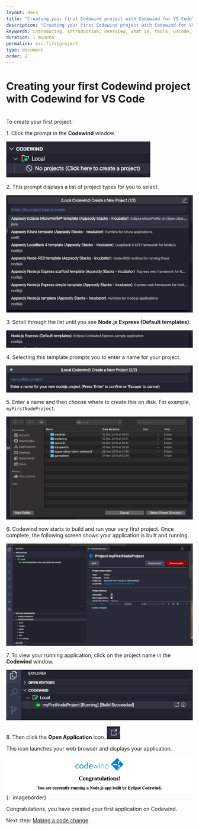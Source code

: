 ```yaml
---
layout: docs
title: "Creating your first Codewind project with Codewind for VS Code"
description: "Creating your first Codewind project with Codewind for VS Code"
keywords: introducing, introduction, overview, what is, tools, vscode, visual, studio, code, java, microprofile, spring, node, nodejs, node.js, javascript, Codewind for VS Code, tools, view, debug, integrate, open a shell session, toggle auto build, manually build, scope VS Code workspace, disable, enable, delete
duration: 1 minute
permalink: vsc-firstproject
type: document
order: 2
---
```

# Creating your first Codewind project with Codewind for VS Code
<br/>
To create your first project:

1\. Click the prompt in the **Codewind** window.

![image of VS Code without any local Codewind projects](images/createproject.png)

2\. This prompt displays a list of project types for you to select. 

![image of the list of project types](images/listtemplates.png)

3\. Scroll through the list until you see **Node.js Express (Default templates)**.

![image of Node.js Express (Default templates) as it appears in the list of project types](images/nodetemplate.png)

4\. Selecting this template prompts you to enter a name for your project.

![image of the text field where you can enter the name of your project](images/projectname.png)

5\. Enter a name and then choose where to create this on disk. For example, `myFirstNodeProject`.

![image of folder locations where you can store the project](images/projloc.png)

6\. Codewind now starts to build and run your very first project. Once complete, the following screen shows your application is built and running.

![image of the screen that shows that the project is built and running](images/allbuilt.png)

7\. To view your running application, click on the project name in the **Codewind** window. 

![image of VS Code with a Codewind project named myFirstNodeProject](images/launch.png)

8\. Then click the **Open Application** icon.
![image of the Open Application icon](images/launchicon.png)

This icon launches your web browser and displays your application.

![image of the application as it appears in a web browser](images/runningapp.png){: .imageborder}

Congratulations, you have created your first application on Codewind.

Next step: [Making a code change](vsc-codechange.html)


